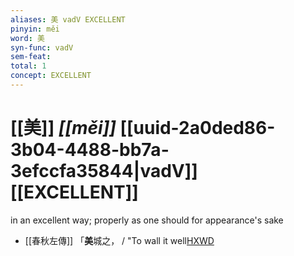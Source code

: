 ```yaml
---
aliases: 美 vadV EXCELLENT
pinyin: měi
word: 美
syn-func: vadV
sem-feat: 
total: 1
concept: EXCELLENT 
---
```

# [[美]] *[[měi]]*  [[uuid-2a0ded86-3b04-4488-bb7a-3efccfa35844|vadV]] [[EXCELLENT]]
in an excellent way; properly as one should for appearance's sake
 - [[春秋左傳]] 「**美**城之， / "To wall it well[HXWD](https://hxwd.org/textview.html?location=KR1e0001_tls_005-87a.6)